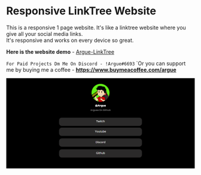 #  Responsive LinkTree Website

This is a responsive 1 page website. It's like a linktree website where you give all your social media links.   
It's responsive and works on every device so great.

**Here is the website demo** - [Argue-LinkTree](https://argue.gq/)  

`For Paid Projects Dm Me On Discord - !Argue#6693`
`Or you can support me by buying me a coffee - **https://www.buymeacoffee.com/argue**

![alt text](https://github.com/Arguee/LinkTree-Website/blob/main/.github/WebsiteView.PNG?raw=true)




